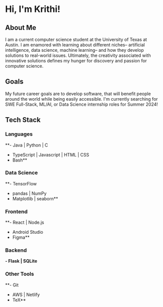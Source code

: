 # Hi, I'm Krithi!

## About Me
I am a current computer science student at the University of Texas at Austin. I am enamored with learning about different niches– artificial intelligence, data science, machine learning– and how they develop solutions to real-world issues. Ultimately, the creativity associated with innovative solutions defines my hunger for discovery and passion for computer science.

## Goals
 My future career goals are to develop software, that will benefit people around the world while being easily accessible. I'm currently searching for SWE Full-Stack, ML/AI, or Data Science internship roles for Summer 2024!

## Tech Stack
### Languages
**- Java | Python | C
- TypeScript | Javascript | HTML | CSS
- Bash**
### Data Science
**- TensorFlow
- pandas | NumPy
- Matplotlib | seaborn**
### Frontend
**- React | Node.js
- Android Studio
- Figma**
### Backend
**- Flask | SQLite**
### Other Tools
**- Git
- AWS | Netlify
- TeX**
<!--
**krisub/krisub** is a ✨ _special_ ✨ repository because its `README.md` (this file) appears on your GitHub profile.

Here are some ideas to get you started:

- 🔭 I’m currently working on ...
- 🌱 I’m currently learning ...
- 👯 I’m looking to collaborate on ...
- 🤔 I’m looking for help with ...
- 💬 Ask me about ...t
- 📫 How to reach me: ...
- 😄 Pronouns: ...
- ⚡ Fun fact: ...
-->
